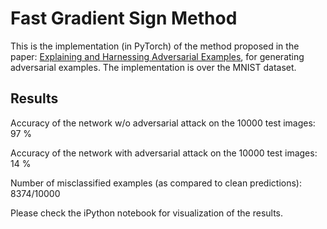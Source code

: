 # Fast Gradient Sign Method
This is the implementation (in PyTorch) of the method proposed in the paper: [Explaining and Harnessing Adversarial Examples](https://arxiv.org/pdf/1412.6572.pdf), for generating adversarial examples.
The implementation is over the MNIST dataset.

## Results
Accuracy of the network w/o adversarial attack on the 10000 test images: 97 %

Accuracy of the network with adversarial attack on the 10000 test images: 14 %

Number of misclassified examples (as compared to clean predictions): 8374/10000

Please check the iPython notebook for visualization of the results.
